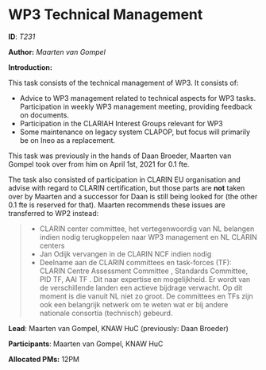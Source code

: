 # WP3 Technical Management

**ID**: *T231*

**Author:** *Maarten van Gompel*

**Introduction:**

This task consists of the technical management of WP3. It consists of:

* Advice to WP3 management related to technical aspects for WP3 tasks. Participation in weekly WP3 management meeting,
    providing feedback on documents.
* Participation in the CLARIAH Interest Groups relevant for WP3
* Some maintenance on legacy system CLAPOP, but focus will primarily be on Ineo as a replacement.

This task was previously in the hands of Daan Broeder, Maarten van Gompel took over from him on April 1st, 2021 for 0.1
fte.

The task also consisted of participation in CLARIN EU organisation and advise with regard to CLARIN certification, but
those parts are **not** taken over by Maarten and a successor for Daan is still being looked for (the other 0.1 fte is
reserved for that). Maarten recommends these issues are transferred to WP2 instead:

> * CLARIN center committee, het vertegenwoordig van NL belangen indien nodig terugkoppelen naar WP3 management en NL CLARIN centers
> * Jan Odijk vervangen in de CLARIN NCF indien nodig
> * Deelname aan de CLARIN committees en task-forces (TF): CLARIN Centre Assessment Committee , Standards Committee, PID TF, AAI TF . Dit naar expertise en mogelijkheid. Er wordt van de verschillende landen een actieve bijdrage verwacht. Op dit moment is die vanuit NL niet zo groot. De committees en TFs zijn ook een belangrijk netwerk om te weten wat er bij andere nationale consortia (technisch) gebeurd.

**Lead**: Maarten van Gompel, KNAW HuC   (previously: Daan Broeder)

**Participants**: Maarten van Gompel, KNAW HuC

**Allocated PMs:** 12PM
